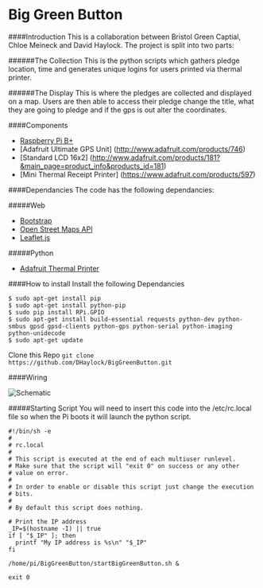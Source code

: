 Big Green Button
===

####Introduction
This is a collaboration between Bristol Green Captial, Chloe Meineck and David Haylock.
The project is split into two parts:

######The Collection
This is the python scripts which gathers pledge location, time and generates unique logins for users printed via thermal printer.

######The Display
This is where the pledges are collected and displayed on a map. Users are then able to access their pledge change the title, what they are going to pledge and if the gps is out alter the coordinates.

####Components

* [Raspberry Pi B+](https://www.coolcomponents.co.uk/raspberry-pi-model-b.html)
* [Adafruit Ultimate GPS Unit] (http://www.adafruit.com/products/746)
* [Standard LCD 16x2] (http://www.adafruit.com/products/181?&main_page=product_info&products_id=181)
* [Mini Thermal Receipt Printer] (https://www.adafruit.com/products/597)

####Dependancies
The code has the following dependancies:

#####Web
* [Bootstrap](http://getbootstrap.com/javascript/)
* [Open Street Maps API](http://wiki.openstreetmap.org/wiki/API_v0.6)
* [Leaflet.js](http://leafletjs.com/)

#####Python
* [Adafruit Thermal Printer](https://github.com/adafruit/Python-Thermal-Printer)

####How to install
Install the following Dependancies
```
$ sudo apt-get install pip
$ sudo apt-get install python-pip
$ sudo pip install RPi.GPIO
$ sudo apt-get install build-essential requests python-dev python-smbus gpsd gpsd-clients python-gps python-serial python-imaging python-unidecode
$ sudo apt-get update
```

Clone this Repo
```git clone https://github.com/DHaylock/BigGreenButton.git```

####Wiring

![Schematic](./images/biggreenbutton_schem.png "Schematic")

#####Starting Script
You will need to insert this code into the /etc/rc.local file so when the Pi boots it will launch the python script.
```
#!/bin/sh -e
#
# rc.local
#
# This script is executed at the end of each multiuser runlevel.
# Make sure that the script will "exit 0" on success or any other
# value on error.
#
# In order to enable or disable this script just change the execution
# bits.
#
# By default this script does nothing.

# Print the IP address
_IP=$(hostname -I) || true
if [ "$_IP" ]; then
  printf "My IP address is %s\n" "$_IP"
fi

/home/pi/BigGreenButton/startBigGreenButton.sh &

exit 0
```
